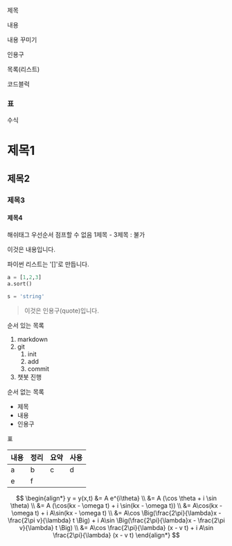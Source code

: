 제목

내용

내용 꾸미기

인용구 

목록(리스트)

코드블럭

### 표

수식

# 제목1
## 제목2
### 제목3
#### 제목4
해쉬태그 우선순서 점프할 수 없음
1제목 - 3제목 : 불가

이것은 내용입니다.

파이썬 리스트는 '[]'로 만듭니다.

```python
a = [1,2,3]
a.sort()

s = 'string'
```

> 이것은 인용구(quote)입니다.

순서 있는 목록

1. markdown
2. git
   1. init
   2. add
   3. commit
3. 챗봇 진행

순서 없는 목록

* 제목
* 내용
* 인용구

표

| 내용 | 정리 | 요약 | 사용 |
| ---- | ---- | ---- | ---- |
| a    | b    | c    | d    |
| e    | f    |      |      |

$$
\begin{align*}
y = y(x,t) &= A e^{i\theta} \\
&= A (\cos \theta + i \sin \theta) \\
&= A (\cos(kx - \omega t) + i \sin(kx - \omega t)) \\
&= A\cos(kx - \omega t) + i A\sin(kx - \omega t)  \\
&= A\cos \Big(\frac{2\pi}{\lambda}x - \frac{2\pi v}{\lambda} t \Big) + i A\sin \Big(\frac{2\pi}{\lambda}x - \frac{2\pi v}{\lambda} t \Big)  \\
&= A\cos \frac{2\pi}{\lambda} (x - v t) + i A\sin \frac{2\pi}{\lambda} (x - v t)
\end{align*}
$$

